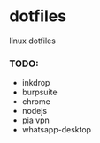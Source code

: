 dotfiles
========

linux dotfiles

### TODO:

* inkdrop
* burpsuite
* chrome
* nodejs
* pia vpn
* whatsapp-desktop
